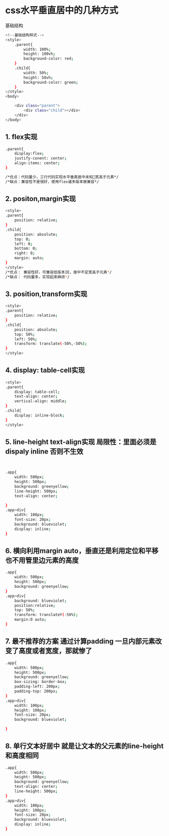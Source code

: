 # css水平垂直居中的几种方式

基础结构

```bash
<!--基础结构样式-->
<style>
    .parent{
        width: 100%;
        height: 100vh;
        background-color: red;
    }
    .child{
        width: 50%;
        height: 50vh;
        background-color: green;
    }
</style>
<body>

    <div class="parent">
        <div class="child"></div>
    </div>
</body>

```

## 1. flex实现

```bash
.parent{
	display:flex;
	justify-conent: center;
    align-items: center;
}

/*优点：代码量少，三行代码实现水平垂直居中未知宽高子元素*/
/*缺点：兼容性不是很好，使用flex诸多版本做兼容*/

```

## 2. positon,margin实现


```bash
<style>
.parent{
    position: relative;
}
.child{
    position: absolute;
    top: 0;
    left: 0;
    bottom: 0;
    right: 0;
    margin: auto;
}
</style>
/*优点： 兼容性好，可兼容低版本IE，居中不定宽高子元素*/
/*缺点： 代码量多，实现起来麻烦*/

```

## 3. position,transform实现

```bash
<style>
.parent{
    position: relative;
}
.child{
    position: absolute;
    top: 50%;
    left: 50%;
    transform: translate(-50%,-50%);
}
</style>

```

## 4. display: table-cell实现


```bash
<style>
.parent{
    display: table-cell;
    text-align: center;
    vertical-align: middle;
}
.child{
    display: inline-block;
}
</style>

```

## 5. line-height  text-align实现   局限性：里面必须是  dispaly inline  否则不生效

```bash


.app{
    width: 500px;
    height: 500px;
    background: greenyellow;
    line-height: 500px;
    text-align: center;
    
}
.app>div{
    width: 100px;
    font-size: 20px;
    background: blueviolet;	
    display: inline;				
}

```

## 6. 横向利用margin auto，垂直还是利用定位和平移 也不用管里边元素的高度

```bash
.app{
    width: 500px;
    height: 500px;
    background: greenyellow;
}
.app>div{
    background: blueviolet;	
	position:relative;
    top: 50%;
    transform: translateY(-50%);
	margin:0 auto;			
}

```

## 7. 最不推荐的方案  通过计算padding 一旦内部元素改变了高度或者宽度，那就惨了

```bash
.app{
    width: 500px;
    height: 500px;
    background: greenyellow;
    box-sizing: border-box;
    padding-left: 200px;
    padding-top: 200px;											
}
.app>div{
    width: 100px;
    height: 100px;
    font-size: 20px;
    background: blueviolet;	
    
} 
```



## 8.  单行文本好居中 就是让文本的父元素的line-height和高度相同
```bash
.app{
    width: 500px;
    height: 500px;
    background: greenyellow;		
    text-align: center;
    line-height: 500px;
}
.app>div{
    width: 100px;
    height: 100px;
    font-size: 20px;
    background: blueviolet;	
    display: inline;			
} 
```